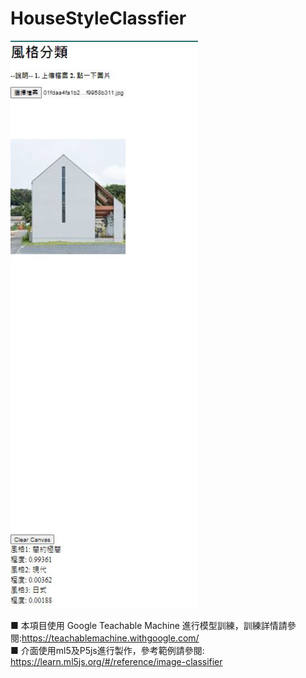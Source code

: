 # HouseStyleClassfier

<img src="readme_img/01.JPG" width="300px"/>

■ 本項目使用 Google Teachable Machine 進行模型訓練，訓練詳情請參閱:https://teachablemachine.withgoogle.com/  
■ 介面使用ml5及P5js進行製作，參考範例請參閱: https://learn.ml5js.org/#/reference/image-classifier
